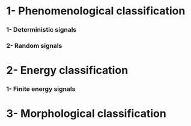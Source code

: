 <h1>1- Phenomenological classification</h1>
<h3>1- Deterministic signals</h3>
<h3>2- Random signals</h3>
<h1>2- Energy classification</h1>
<h3>1- Finite energy signals</h3>
<h1>3- Morphological classification</h1>

